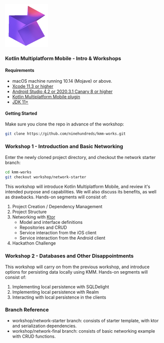 <br />
<p align="left">
    <img src=".github/kmm.png" alt="kmm" width="140" height="140"/>
</p>
<h3 align="left">Kotlin Multiplatform Mobile - Intro & Workshops</h3>

#### Requirements
* macOS machine running 10.14 (Mojave) or above.
* [Xcode 11.3 or higher](https://apps.apple.com/us/app/xcode/id497799835)
* [Android Studio 4.2 or 2020.3.1 Canary 8 or higher](https://developer.android.com/studio)
* [Kotlin Multiplatform Mobile plugin](https://plugins.jetbrains.com/plugin/14936-kotlin-multiplatform-mobile)
* [JDK 11+](https://www.oracle.com/java/technologies/javase-downloads.html)

#### Getting Started
Make sure you clone the repo in advance of the workshop:
  ```sh
  git clone https://github.com/ninehundreds/kmm-works.git
  ```

### Workshop 1 - Introduction and Basic Networking 
Enter the newly cloned project directory, and checkout the network starter branch:
  ```sh
  cd kmm-works
  git checkout workshop/network-starter
  ```

This workshop will introduce Kotlin Multiplatform Mobile, and review it's intended purpose and capabilities. We will also discuss its benefits, as well as drawbacks. Hands-on segments will consist of:
1. Project Creation / Dependency Management
2. Project Structure
3. Networking with [Ktor](https://ktor.io/) 
    - Model and interface definitions
    - Repositories and CRUD
    - Service interaction from the iOS client
    - Service interaction from the Android client
4. Hackathon Challenge


### Workshop 2 - Databases and Other Disappointments
This workshop will carry on from the previous workshop, and introduce options for persisting data locally using KMM. Hands-on segments will consist of:
1. Implementing local persistence with SQLDelight
2. Implementing local persistence with Realm
3. Interacting with local persistence in the clients

### Branch Reference
* workshop/network-starter branch: consists of starter template, with ktor and serialization dependencies. 
* workshop/network-final branch: consists of basic networking example with CRUD functions. 



